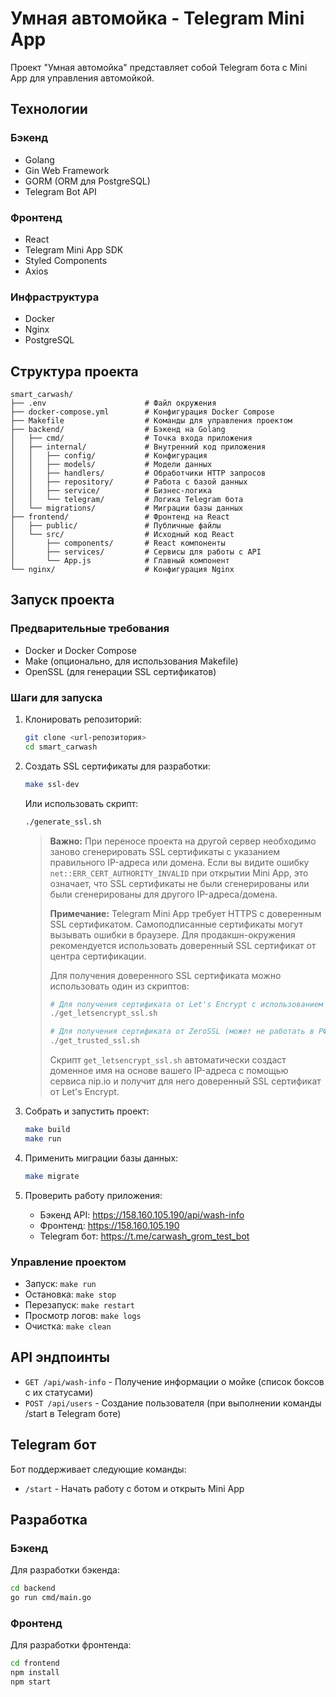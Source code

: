 # Умная автомойка - Telegram Mini App

Проект "Умная автомойка" представляет собой Telegram бота с Mini App для управления автомойкой.

## Технологии

### Бэкенд
- Golang
- Gin Web Framework
- GORM (ORM для PostgreSQL)
- Telegram Bot API

### Фронтенд
- React
- Telegram Mini App SDK
- Styled Components
- Axios

### Инфраструктура
- Docker
- Nginx
- PostgreSQL

## Структура проекта

```
smart_carwash/
├── .env                      # Файл окружения
├── docker-compose.yml        # Конфигурация Docker Compose
├── Makefile                  # Команды для управления проектом
├── backend/                  # Бэкенд на Golang
│   ├── cmd/                  # Точка входа приложения
│   ├── internal/             # Внутренний код приложения
│   │   ├── config/           # Конфигурация
│   │   ├── models/           # Модели данных
│   │   ├── handlers/         # Обработчики HTTP запросов
│   │   ├── repository/       # Работа с базой данных
│   │   ├── service/          # Бизнес-логика
│   │   └── telegram/         # Логика Telegram бота
│   └── migrations/           # Миграции базы данных
├── frontend/                 # Фронтенд на React
│   ├── public/               # Публичные файлы
│   └── src/                  # Исходный код React
│       ├── components/       # React компоненты
│       ├── services/         # Сервисы для работы с API
│       └── App.js            # Главный компонент
└── nginx/                    # Конфигурация Nginx
```

## Запуск проекта

### Предварительные требования

- Docker и Docker Compose
- Make (опционально, для использования Makefile)
- OpenSSL (для генерации SSL сертификатов)

### Шаги для запуска

1. Клонировать репозиторий:
   ```bash
   git clone <url-репозитория>
   cd smart_carwash
   ```

2. Создать SSL сертификаты для разработки:
   ```bash
   make ssl-dev
   ```

   Или использовать скрипт:
   ```bash
   ./generate_ssl.sh
   ```

   > **Важно:** При переносе проекта на другой сервер необходимо заново сгенерировать SSL сертификаты с указанием правильного IP-адреса или домена. Если вы видите ошибку `net::ERR_CERT_AUTHORITY_INVALID` при открытии Mini App, это означает, что SSL сертификаты не были сгенерированы или были сгенерированы для другого IP-адреса/домена.
   >
   > **Примечание:** Telegram Mini App требует HTTPS с доверенным SSL сертификатом. Самоподписанные сертификаты могут вызывать ошибки в браузере. Для продакшн-окружения рекомендуется использовать доверенный SSL сертификат от центра сертификации.
   >
   > Для получения доверенного SSL сертификата можно использовать один из скриптов:
   > ```bash
   > # Для получения сертификата от Let's Encrypt с использованием сервиса nip.io (работает в РФ)
   > ./get_letsencrypt_ssl.sh
   > 
   > # Для получения сертификата от ZeroSSL (может не работать в РФ)
   > ./get_trusted_ssl.sh
   > ```
   > Скрипт `get_letsencrypt_ssl.sh` автоматически создаст доменное имя на основе вашего IP-адреса с помощью сервиса nip.io и получит для него доверенный SSL сертификат от Let's Encrypt.

3. Собрать и запустить проект:
   ```bash
   make build
   make run
   ```

4. Применить миграции базы данных:
   ```bash
   make migrate
   ```

5. Проверить работу приложения:
   - Бэкенд API: https://158.160.105.190/api/wash-info
   - Фронтенд: https://158.160.105.190
   - Telegram бот: https://t.me/carwash_grom_test_bot

### Управление проектом

- Запуск: `make run`
- Остановка: `make stop`
- Перезапуск: `make restart`
- Просмотр логов: `make logs`
- Очистка: `make clean`

## API эндпоинты

- `GET /api/wash-info` - Получение информации о мойке (список боксов с их статусами)
- `POST /api/users` - Создание пользователя (при выполнении команды /start в Telegram боте)

## Telegram бот

Бот поддерживает следующие команды:
- `/start` - Начать работу с ботом и открыть Mini App

## Разработка

### Бэкенд

Для разработки бэкенда:
```bash
cd backend
go run cmd/main.go
```

### Фронтенд

Для разработки фронтенда:
```bash
cd frontend
npm install
npm start
```

